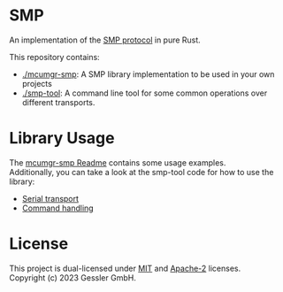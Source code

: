 # SMP
An implementation of the 
[SMP protocol](https://docs.zephyrproject.org/latest/services/device_mgmt/smp_protocol.html) 
in pure Rust.  

This repository contains:
* [./mcumgr-smp](./mcumgr-smp): A SMP library implementation to be used in your own projects
* [./smp-tool](./smp-tool): A command line tool
for some common operations over different transports. 

# Library Usage
The [mcumgr-smp Readme](mcumgr-smp/README.md) contains some usage examples.   
Additionally, you can take a look at the smp-tool code for how to use the library:  
* [Serial transport](./smp-tool/src/transport/serial.rs)
* [Command handling](./smp-tool/src/main.rs)

# License
This project is dual-licensed under 
[MIT](./LICENSE-MIT) and [Apache-2](LICENSE-APACHE)
licenses.  
Copyright (c) 2023 Gessler GmbH.